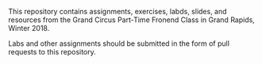 This repository contains assignments, exercises, labds, slides, and resources from the Grand Circus Part-Time Fronend Class in Grand Rapids, Winter 2018.

Labs and other assignments should be submitted in the form of pull requests to this repository.